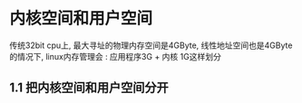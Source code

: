 # 内核空间和用户空间
传统32bit cpu上, 最大寻址的物理内存空间是4GByte, 线性地址空间也是4GByte的情况下, linux内存管理会 : 应用程序3G + 内核 1G这样划分

## 1.1 把内核空间和用户空间分开